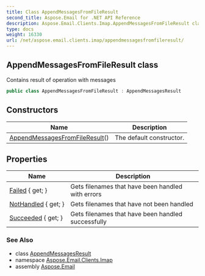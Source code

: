```yaml
---
title: Class AppendMessagesFromFileResult
second_title: Aspose.Email for .NET API Reference
description: Aspose.Email.Clients.Imap.AppendMessagesFromFileResult class. Contains result of operation with messages
type: docs
weight: 16330
url: /net/aspose.email.clients.imap/appendmessagesfromfileresult/
---
```

## AppendMessagesFromFileResult class

Contains result of operation with messages

```csharp
public class AppendMessagesFromFileResult : AppendMessagesResult
```

## Constructors

| Name | Description |
| --- | --- |
| [AppendMessagesFromFileResult](appendmessagesfromfileresult/)() | The default constructor. |

## Properties

| Name | Description |
| --- | --- |
| [Failed](../../aspose.email.clients.imap/appendmessagesfromfileresult/failed/) { get; } | Gets filenames that have been handled with errors |
| [NotHandled](../../aspose.email.clients.imap/appendmessagesfromfileresult/nothandled/) { get; } | Gets filenames that have not been handled |
| [Succeeded](../../aspose.email.clients.imap/appendmessagesfromfileresult/succeeded/) { get; } | Gets filenames that have been handled successfully |

### See Also

* class [AppendMessagesResult](../appendmessagesresult/)
* namespace [Aspose.Email.Clients.Imap](../../aspose.email.clients.imap/)
* assembly [Aspose.Email](../../)


